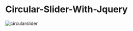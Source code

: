 # Circular-Slider-With-Jquery

![circularslider](https://user-images.githubusercontent.com/65412918/176988357-1934cd52-5fab-44a4-a7ba-d43e2348821f.png)
